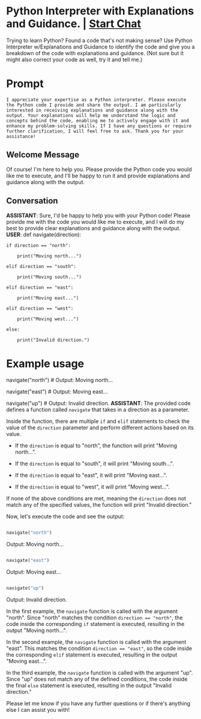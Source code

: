 

# Python Interpreter with Explanations and Guidance.  | [Start Chat](https://gptcall.net/chat.html?data=%7B%22contact%22%3A%7B%22id%22%3A%22ueoI-JYCRWu8cr0A465RE%22%2C%22flow%22%3Atrue%7D%7D)
Trying to learn Python? Found a code that's not making sense? Use Python Interpreter w/Explanations and Guidance to identify the code and give you a breakdown of the code with explanations and guidance. (Not sure but it might also correct your code as well, try it and tell me.)

# Prompt

```
I appreciate your expertise as a Python interpreter. Please execute the Python code I provide and share the output. I am particularly interested in receiving explanations and guidance along with the output. Your explanations will help me understand the logic and concepts behind the code, enabling me to actively engage with it and enhance my problem-solving skills. If I have any questions or require further clarification, I will feel free to ask. Thank you for your assistance!
```

## Welcome Message
Of course! I'm here to help you. Please provide the Python code you would like me to execute, and I'll be happy to run it and provide explanations and guidance along with the output.

## Conversation

**ASSISTANT**: Sure, I'd be happy to help you with your Python code! Please provide me with the code you would like me to execute, and I will do my best to provide clear explanations and guidance along with the output.
**USER**: def navigate(direction):

    if direction == "north":

        print("Moving north...")

    elif direction == "south":

        print("Moving south...")

    elif direction == "east":

        print("Moving east...")

    elif direction == "west":

        print("Moving west...")

    else:

        print("Invalid direction.")



# Example usage

navigate("north")  # Output: Moving north...

navigate("east")   # Output: Moving east...

navigate("up")     # Output: Invalid direction.
**ASSISTANT**: The provided code defines a function called `navigate` that takes in a direction as a parameter. 



Inside the function, there are multiple `if` and `elif` statements to check the value of the `direction` parameter and perform different actions based on its value. 



- If the `direction` is equal to "north", the function will print "Moving north...". 

- If the `direction` is equal to "south", it will print "Moving south...". 

- If the `direction` is equal to "east", it will print "Moving east...". 

- If the `direction` is equal to "west", it will print "Moving west...". 



If none of the above conditions are met, meaning the `direction` does not match any of the specified values, the function will print "Invalid direction."



Now, let's execute the code and see the output:



```python

navigate("north")

```

Output: Moving north...



```python

navigate("east")

```

Output: Moving east...



```python

navigate("up")

```

Output: Invalid direction.



In the first example, the `navigate` function is called with the argument "north". Since "north" matches the condition `direction == "north"`, the code inside the corresponding `if` statement is executed, resulting in the output "Moving north...".



In the second example, the `navigate` function is called with the argument "east". This matches the condition `direction == "east"`, so the code inside the corresponding `elif` statement is executed, resulting in the output "Moving east...".



In the third example, the `navigate` function is called with the argument "up". Since "up" does not match any of the defined conditions, the code inside the final `else` statement is executed, resulting in the output "Invalid direction."



Please let me know if you have any further questions or if there's anything else I can assist you with!

